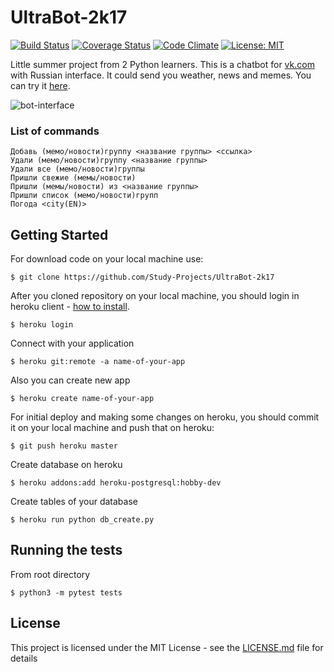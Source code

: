 # UltraBot-2k17

[![Build Status](https://travis-ci.org/Study-Projects/UltraBot-2k17.svg?branch=master)](https://travis-ci.org/Study-Projects/UltraBot-2k17)
[![Coverage Status](https://coveralls.io/repos/github/Study-Projects/UltraBot-2k17/badge.svg?branch=master)](https://coveralls.io/github/Study-Projects/UltraBot-2k17?branch=master)
[![Code Climate][code-climate-badge]][code-climate]
[![License: MIT][license-badge]][license]

[license-badge]: https://img.shields.io/badge/License-MIT-red.svg?branch=master
[license]: https://opensource.org/licenses/MIT
[code-climate-badge]: https://codeclimate.com/github/Study-Projects/UltraBot-2k17.png?branch=master
[code-climate]: https://codeclimate.com/github/Study-Projects/UltraBot-2k17

Little summer project from 2 Python learners. This is a chatbot for [vk.com](https://vk.com) with Russian interface. It could send you weather, news and memes. You can try it [here](https://vk.com/im?sel=-149540554).    

![bot-interface](https://user-images.githubusercontent.com/25745587/28548648-d01c2fac-70dd-11e7-93cb-4b046ad1f9e8.png)

### List of commands
```
Добавь (мемо/новости)группу <название группы> <ссылка>
Удали (мемо/новости)группу <название группы>
Удали все (мемо/новости)группы
Пришли свежие (мемы/новости)
Пришли (мемы/новости) из <название группы>
Пришли список (мемо/новости)групп
Погода <city(EN)>
```

## Getting Started

For download code on your local machine use:
```
$ git clone https://github.com/Study-Projects/UltraBot-2k17
```

After you cloned repository on your local machine, you should login in heroku client - [how to install](https://devcenter.heroku.com/articles/heroku-cli). 
```
$ heroku login
```

Connect with your application
```
$ heroku git:remote -a name-of-your-app
```

Also you can create new app
```
$ heroku create name-of-your-app
```

For initial deploy and making some changes on heroku, you should commit it on your local machine and push that on heroku:
```
$ git push heroku master
```

Create database on heroku
```
$ heroku addons:add heroku-postgresql:hobby-dev
```

Create tables of your database
```
$ heroku run python db_create.py
```

## Running the tests
From root directory
```
$ python3 -m pytest tests
```

## License

This project is licensed under the MIT License - see the [LICENSE.md](LICENSE.md) file for details

